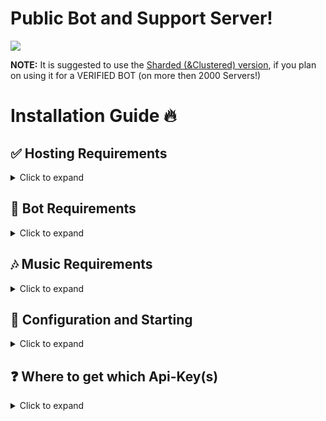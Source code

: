 # Public Bot and Support Server!

<a href="https://discord.gg/roverdev"><img src="https://discord.com/api/guilds/846548733914906664/widget.png?style=banner2"></a>
<a href="https://discord.gg/roverdev"></a>

  **NOTE:** It is suggested to use the [Sharded (&Clustered) version](https://github.com/Tomato6966/Multipurpose-discord-bot/tree/sharded_with_mongo), if you plan on using it for a VERIFIED BOT (on more then 2000 Servers!)
 

# Installation Guide 🔥

## ✅ Hosting Requirements

<details>
  <summary>Click to expand</summary>

  * [nodejs](https://nodejs.org) version 16.6 or higher, I recommend the latest STABLE version
  * [python](https://python.org) version 3.8 or higher, to install the database `enmap` (better-sqlite3)
  * A VPS would be advised, so you don't need to keep your PC/laptop/RasPi 24/7 online! [Click here for a debian setup](https://github.com/Tomato6966/Debian-Cheat-Sheet-Setup/wiki/).
  * Check out my recommended Host: [BERO-HOST](https://bero.milrato.dev) and use code `milrato` for cheap OP VPS (kvm)
  * [Click here for a Direct Order Link](https://bero-host.de/server/prepaid-kvm-rootserver-paket-mieten)

</details>

## 🤖 Bot Requirements

<details>
  <summary>Click to expand</summary>
  **NOTE:** It is suggested to use the [Sharded (&Clustered) version](https://github.com/Tomato6966/Multipurpose-discord-bot/tree/sharded_with_mongo), if you plan on using it for a VERIFIED BOT (on more then 2000 Servers!)
 
  1. Download the [Source Code](https://github.com/Tomato6966/Multipurpose-discord-bot/releases/latest)
     * Either by: `git clone https://github.com/Tomato6966/Multipurpose-discord-bot`
     * Or by downloading it as a zip from the releases tab or a branch.
  
</details>

## 🎶 Music Requirements

<details>
  <summary>Click to expand</summary>

  *To allow your Bot to play music, you need to connect it to a LavaLink station!*
  *There are many public ones out there for example lava.link*
  An example for a public configuration will be listed down below.
   
  1. Make sure `Java 11` is installed on your system!
     * [Click here for a Download for **Linux**](https://github.com/Tomato6966/Debian-Cheat-Sheet-Setup/wiki/3.5.2-java-11)
     * [Click here for a Download for **Windows**](https://downloads.milrato.eu/windows/java/jdk-11.0.11.exe) ​
  2. Download [Lavalink.jar](https://github.com/freyacodes/Lavalink/releases/download/3.4/Lavalink.jar)
     * Here is a direct link: https://github.com/freyacodes/Lavalink/releases/download/3.4/Lavalink.jar
     * If you are on linux do this: `wget https://github.com/freyacodes/Lavalink/releases/download/3.4/Lavalink.jar` (prep: `apt-get install -y wget`)
  3. Download [application.yml](https://cdn.discordapp.com/attachments/734517910025928765/934084553751015475/application.yml)
     * Download my example, it's the configuration for the lavalink.jar file!
  4. Now put application.yml and Lavalink.jar in the same folder and start it
     * To start LavaLink type: `java -jar Lavalink.jar`
     * Make sure to keep your terminal Open!
     * If you want to use something like `npm i -g pm2` to host it without keeping your terminal open type: `pm2 start java -- -jar Lavalink.jar`
  5. The settings like **password** in application.yml and **port** must be provided in the `botconfig/config.json` of the Bot
     * If you used the default settings, than no adjustments are needed and it should look like this: 
     ```json
     {
        "clientsettings": {
            "nodes": [
                {
                    "host": "localhost",
                    "port": 2333,
                    "password": "youshallnotpass"
                }
            ]
        }
     }
     ```
  6. You don't want to host your own LavaLink?
     * [Here is a list of many free-to-use LavaLink Servers!](https://lavalink.darrennathanael.com/#how2host)
     * Or just use something like this: 
     ```json
     {
        "clientsettings": {
            "nodes": [
                {
                    "host": "lava.link",
                    "port": 80,
                    "password": "Anything for the Password"
                }
            ]
        }
     }
     ```

</details>

## 🤖 Configuration and Starting

<details>
  <summary>Click to expand</summary>

  **NOTE:** *You can do the exact same configuration inside of the `example.env` file, just make sure to rename it to `.env` or use environment variables!*
 
   1. Check `🎶 Music Requirements` that you started lavalink / use a valid public lavalink station.
   2. Fill in all required data in `./botconfig/config.json` **NOTE:** *If you're on replit.com, it is exposed to everyone!(use .env instead)*
   3. Fill in all required data in the `.json` files in `./social_log/` (`./social_log/streamconfig.json` & `./social_log/twitter.json`), if you want the SOCIAL LOGS to work! (the key `authToken` in streamconfig does not need to be filled in!)
   4. You can adjust some settings in the other `./botconfig/*.json` Files, **BUT PLEASE __KEEP__ MY CREDITS & ADS!** This is the only way on how my hard work is "revenued".
   5. Now start the bot by opening a cmd line in that folder and typing: `node index.js` or `npm start`
     * If you don't want to keep the terminal open or if you're on linux, check out [pm2 (and my tutorial)](https://github.com/Tomato6966/Debian-Cheat-Sheet-Setup/wiki/4-pm2-tutorial) and type: `pm2 start --name Bot_Name index.js`
  
</details>

## ❓ Where to get which Api-Key(s)

<details>
  <summary>Click to expand</summary>

  **NOTE:** *You can do the exact same configuration inside of the `example.env` file, just make sure to rename it to `.env` or use environment variables!*
 
  1. `./botconfig/config.json`
     * `token` you can get from: [discord-Developers](https://discord.com/developers/applications)
     * `memer_api` you can get from: [Meme-Development DC](https://discord.gg/Mc2FudJkgP)
     * `spotify.clientSecret` you can get from: [Spotify-Developer](https://developer.spotify.com)
     * `spotify.clientID` you can get from: [Spotify-Developer](https://developer.spotify.com)
     * `fnbr` is a FNBR token, which you may get from [FNBRO.co](https://fnbr.co/api/docs) (needed for fnshop)
     * `fortnitetracker` is a FORTNITE TRACKER token, which you may get from [fortnitetracker.com](https://fortnitetracker.com/site-api) (needed for fnstats)
  2. `./social_log/streamconfig.json`
     * `twitch_clientID` you can get from: [Twitch-Developer](https://dev.twitch.tv/docs/api) ([developer-console](https://dev.twitch.tv/console))
     * `twitch_secret` you can get from: [Twitch-Developer](https://dev.twitch.tv/docs/api) ([developer-console](https://dev.twitch.tv/console))
     * `authToken` is not required to be filled in --> will be done automatically
  3. `./social_log/twitter.json`
     * `consumer_key` you can get from: [twitter Developers](https://developer.twitter.com)
     * `consumer_secret` you can get from: [twitter Developers](https://developer.twitter.com)
     * `access_token` you can get from: [twitter Developers](https://developer.twitter.com)
     * `access_token_secret` you can get from: [twitter Developers](https://developer.twitter.com)
  
</details>
